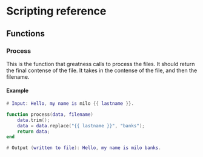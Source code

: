 # Scripting reference

## Functions
### Process
This is the function that greatness calls to process the files. It should return the final contense of the file. It takes in the contense of the file, and then the filename.
#### Example
```lua
# Input: Hello, my name is milo {{ lastname }}.

function process(data, filename)
    data.trim();
    data = data.replace("{{ lastname }}", "banks");
    return data;
end

# Output (written to file): Hello, my name is milo banks.
```

